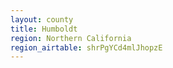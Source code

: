 ```yaml
---
layout: county
title: Humboldt
region: Northern California
region_airtable: shrPgYCd4mlJhopzE
---
```

